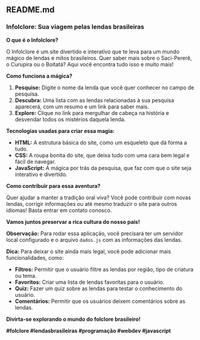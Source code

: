 ## **README.md**

### **Infolclore: Sua viagem pelas lendas brasileiras**

**O que é o Infolclore?**

O Infolclore é um site divertido e interativo que te leva para um mundo mágico de lendas e mitos brasileiros. Quer saber mais sobre o Saci-Pererê, o Curupira ou o Boitatá? Aqui você encontra tudo isso e muito mais!

**Como funciona a mágica?**

1. **Pesquise:** Digite o nome da lenda que você quer conhecer no campo de pesquisa.
2. **Descubra:** Uma lista com as lendas relacionadas à sua pesquisa aparecerá, com um resumo e um link para saber mais.
3. **Explore:** Clique no link para mergulhar de cabeça na história e desvendar todos os mistérios daquela lenda.

**Tecnologias usadas para criar essa magia:**

* **HTML:** A estrutura básica do site, como um esqueleto que dá forma a tudo.
* **CSS:** A roupa bonita do site, que deixa tudo com uma cara bem legal e fácil de navegar.
* **JavaScript:** A mágica por trás da pesquisa, que faz com que o site seja interativo e divertido.

**Como contribuir para essa aventura?**

Quer ajudar a manter a tradição oral viva? Você pode contribuir com novas lendas, corrigir informações ou até mesmo traduzir o site para outros idiomas! Basta entrar em contato conosco.

**Vamos juntos preservar a rica cultura do nosso país!**

**Observação:** Para rodar essa aplicação, você precisará ter um servidor local configurado e o arquivo `dados.js` com as informações das lendas.

**Dica:** Para deixar o site ainda mais legal, você pode adicionar mais funcionalidades, como:

* **Filtros:** Permitir que o usuário filtre as lendas por região, tipo de criatura ou tema.
* **Favoritos:** Criar uma lista de lendas favoritas para o usuário.
* **Quiz:** Fazer um quiz sobre as lendas para testar o conhecimento do usuário.
* **Comentários:** Permitir que os usuários deixem comentários sobre as lendas.

**Divirta-se explorando o mundo do folclore brasileiro!**

**#folclore #lendasbrasileiras #programação #webdev #javascript**
